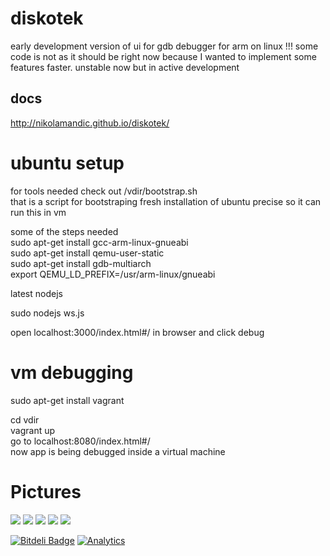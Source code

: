 diskotek
==
early development version of ui for gdb debugger for arm on linux !!!
some code is not as it should be right now because I wanted to implement some features faster.
unstable now but in active development<br/>

docs
--
http://nikolamandic.github.io/diskotek/

ubuntu setup
==

for tools needed check out /vdir/bootstrap.sh<br/>
that is a script for bootstraping fresh installation of ubuntu precise so it can run this in vm

some of the steps needed<br/>
  sudo apt-get install gcc-arm-linux-gnueabi <br/>
  sudo apt-get install qemu-user-static <br/>
  sudo apt-get install gdb-multiarch <br/>
  export QEMU_LD_PREFIX=/usr/arm-linux/gnueabi <br/>

  latest nodejs<br/>

  sudo nodejs ws.js<br/>

open localhost:3000/index.html#/ in browser and click debug

vm debugging
==

sudo apt-get install vagrant

cd vdir<br/>
vagrant up<br/>
go to localhost:8080/index.html#/<br/>
now app is being debugged inside a virtual machine<br/>


Pictures
==
![](https://raw.github.com/NikolaMandic/ld/master/pics/a.png)
![](https://raw.github.com/NikolaMandic/ld/master/pics/aa.png)
![](https://raw.github.com/NikolaMandic/ld/master/pics/qb.png)
![](https://raw.github.com/NikolaMandic/ld/master/pics/qq.png)
![](https://raw.github.com/NikolaMandic/ld/master/pics/qa.png)




[![Bitdeli Badge](https://d2weczhvl823v0.cloudfront.net/NikolaMandic/diskotek/trend.png)](https://bitdeli.com/free "Bitdeli Badge")
[![Analytics](https://ga-beacon.appspot.com/UA-44812767-2/NikolaMandic/diskotek/readme)](https://github.com/igrigorik/ga-beacon)
